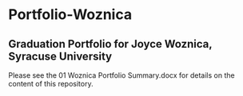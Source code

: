 # Portfolio-Woznica 
## Graduation Portfolio for Joyce Woznica, Syracuse University

Please see the 01 Woznica Portfolio Summary.docx for details on the content of this repository.
